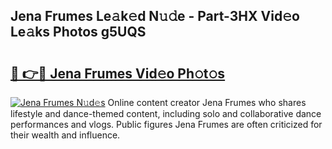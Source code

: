 ## Jena Frumes Le𝚊k𝚎d N𝚞𝚍e - Part-3HX Vid𝚎o Le𝚊ks Photos g5UQS

# <h2><a href="http://fbbzwsq.evod.top/?m=Jena+Frumes">🔗 👉🔴 Jena Frumes Vid𝚎o Ph𝚘t𝚘s</a></h2>

[![Jena Frumes N𝚞d𝚎s](https://i.imgur.com/8V9OHl7.gif)](http://fbbzwsq.evod.top/?m=Jena+Frumes)
Online content creator Jena Frumes who shares lifestyle and dance-themed content, including solo and collaborative dance performances and vlogs. Public figures Jena Frumes are often criticized for their wealth and influence. 
